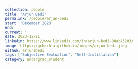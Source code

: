 ```yaml
---
collection: people
title: "Arjun Bedi"
permalink: /people/arjun-bedi
start: 'December 2023'
end: ''
current: ''
date: 2023-12-21
linkedin: https://www.linkedin.com/in/arjun-bedi-88ab93203/
image: https://gchochla.github.io/images/arjun-bedi.jpeg
github: arjunsbedi
tags: ["Subjective Evaluation", "Self-distillation"]
category: undergrad_student
---
```

